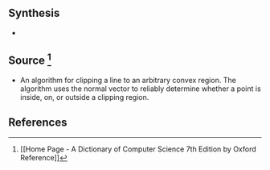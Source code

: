 ## Synthesis
- 
## Source [^1]
- An algorithm for clipping a line to an arbitrary convex region. The algorithm uses the normal vector to reliably determine whether a point is inside, on, or outside a clipping region.
## References

[^1]: [[Home Page - A Dictionary of Computer Science 7th Edition by Oxford Reference]]